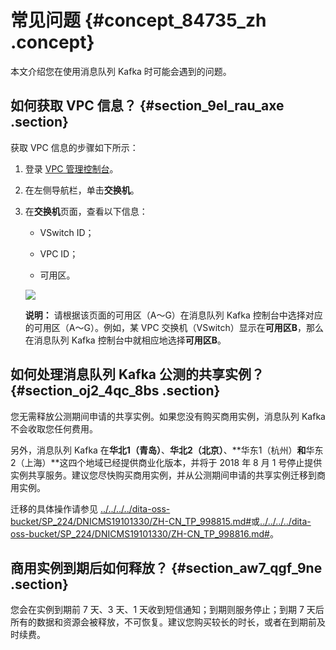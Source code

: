 # 常见问题 {#concept_84735_zh .concept}

本文介绍您在使用消息队列 Kafka 时可能会遇到的问题。

## 如何获取 VPC 信息？ {#section_9el_rau_axe .section}

获取 VPC 信息的步骤如下所示：

1.  登录 [VPC 管理控制台](https://vpcnext.console.aliyun.com/)。

2.  在左侧导航栏，单击**交换机**。

3.  在**交换机**页面，查看以下信息：

    -   VSwitch ID；

    -   VPC ID；

    -   可用区。

    ![](http://static-aliyun-doc.oss-cn-hangzhou.aliyuncs.com/assets/img/998812/156445787053115_zh-CN.png)

    **说明：** 请根据该页面的可用区（A～G）在消息队列 Kafka 控制台中选择对应的可用区（A～G）。例如，某 VPC 交换机（VSwitch）显示在**可用区B**，那么在消息队列 Kafka 控制台中就相应地选择**可用区B**。


## 如何处理消息队列 Kafka 公测的共享实例？ {#section_oj2_4qc_8bs .section}

您无需释放公测期间申请的共享实例。如果您没有购买商用实例，消息队列 Kafka 不会收取您任何费用。

另外，消息队列 Kafka 在**华北1（青岛）**、**华北2（北京）**、**华东1（杭州）**和**华东2（上海）**这四个地域已经提供商业化版本，并将于 2018 年 8 月 1 号停止提供实例共享服务。建议您尽快购买商用实例，并从公测期间申请的共享实例迁移到商用实例。

迁移的具体操作请参见 [../../../../dita-oss-bucket/SP\_224/DNICMS19101330/ZH-CN\_TP\_998815.md\#](../../../../cn.zh-CN/.md#)或[../../../../dita-oss-bucket/SP\_224/DNICMS19101330/ZH-CN\_TP\_998816.md\#](../../../../cn.zh-CN/.md#)。

## 商用实例到期后如何释放？ {#section_aw7_qgf_9ne .section}

您会在实例到期前 7 天、3 天、1 天收到短信通知；到期则服务停止；到期 7 天后所有的数据和资源会被释放，不可恢复。建议您购买较长的时长，或者在到期前及时续费。


